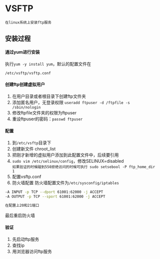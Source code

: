 # VSFTP
    在linux系统上安装ftp服务
## 安装过程
#### 通过yum进行安装

执行```yum -y install yum```，默认的配置文件在  
   
    /etc/vsftp/vsftp.conf

#### 创建ftp创建虚拟用户
1. 在用户目录或者根目录下创建ftp文件夹
2. 添加匿名用户，无登录权限 ```useradd ftpuser -d /ftpfile -s /sbin/nologin```
3. 修改ftpfile文件夹的权限为ftpuser
4. 重设ftpuser的密码：```passwd ftpuser```

#### 配置
1. 到```/etc/vsftp```目录下
2. 创建新文件 chroot_list
3. 把刚才新增的虚拟用户添加到此配置文件中，后续要引用
4. ```sudo vim /etc/selinux/config```，修改SELINUX=disabled   
```如果验证的时候碰到550拒绝访问的时候可执行 sudo setsebool -P ftp_home_dir 1``` 
5. 配置vsftp.conf
6. 防火墙配置
 防火墙配置文件为```/etc/sysconfig/iptables```
```bash
-A INPUT -p TCP --dport 61001:62000 -j ACCEPT
-A OUTPUT -p TCP --sport 61001:62000 -j ACCEPT

在配置上20和21端口

```
最后重启防火墙

#### 验证
1. 先启动ftp服务
2. 查找ip
3. 用浏览器访问ftp服务
